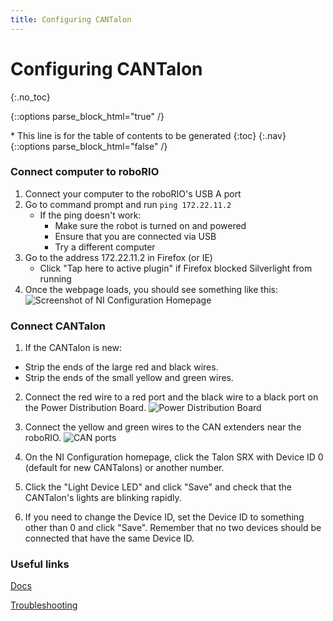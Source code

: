 ```yaml
---
title: Configuring CANTalon
---
```

# Configuring CANTalon
{:.no_toc}

{::options parse_block_html="true" /}
<div id="toc_nav" class="affix">
* This line is for the table of contents to be generated
{:toc}
{:.nav}
</div>
{::options parse_block_html="false" /}

<!-- Don't change anything above this point! -->

### Connect computer to roboRIO
1. Connect your computer to the roboRIO's USB A port
2. Go to command prompt and run `ping 172.22.11.2`
	- If the ping doesn't work:
		- Make sure the robot is turned on and powered
		- Ensure that you are connected via USB
		- Try a different computer
3. Go to the address 172.22.11.2 in Firefox (or IE)
	- Click "Tap here to active plugin" if Firefox blocked Silverlight from running
4. Once the webpage loads, you should see something like this:
![Screenshot of NI Configuration Homepage](https://cloud.githubusercontent.com/assets/14433542/17985907/04974504-6acd-11e6-8c5c-58e3f22313bd.png)

### Connect CANTalon
1. If the CANTalon is new:
  - Strip the ends of the large red and black wires.
  - Strip the ends of the small yellow and green wires.
2. Connect the red wire to a red port and the black wire to a black port on the Power Distribution Board.
![Power Distribution Board](https://cloud.githubusercontent.com/assets/14433542/21759146/e404bc50-d5f6-11e6-8974-924da38c6d6f.png)
3. Connect the yellow and green wires to the CAN extenders near the roboRIO.
![CAN ports](https://cloud.githubusercontent.com/assets/14433542/21833262/ca7b4e96-d765-11e6-8a84-d4049bdec52e.png)

4. On the NI Configuration homepage, click the Talon SRX with Device ID 0 (default for new CANTalons) or another number.
5. Click the "Light Device LED" and click "Save" and check that the CANTalon's lights are blinking rapidly.
6. If you need to change the Device ID, set the Device ID to something other than 0 and click "Save". Remember that no two devices should be connected that have the same Device ID.

### Useful links
[Docs](https://wpilib.screenstepslive.com/s/4485/m/13503/l/242608-roborio-networking)

[Troubleshooting](https://wpilib.screenstepslive.com/s/4485/m/24193/l/284355-roborio-network-troubleshooting)
